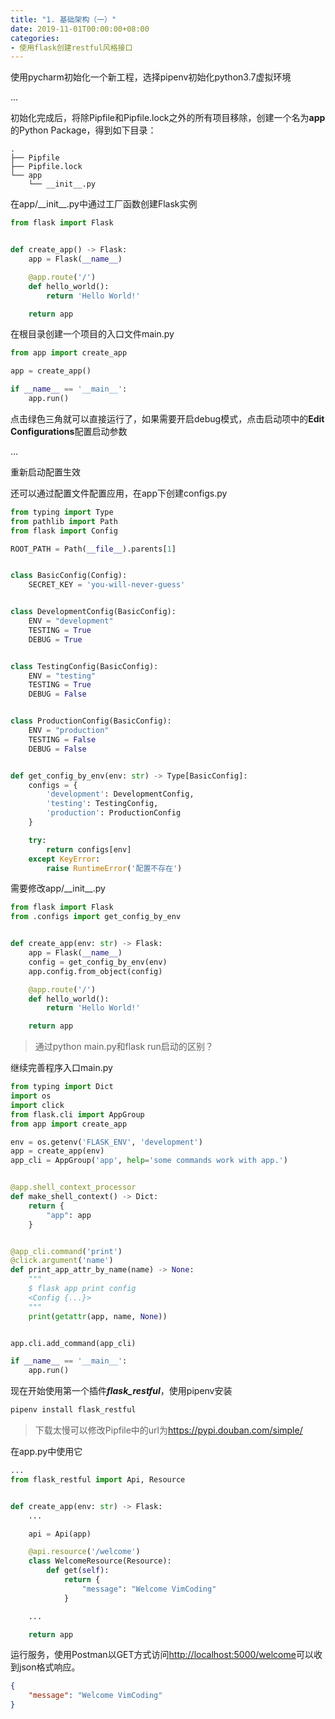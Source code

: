 ```yaml
---
title: "1. 基础架构（一）"
date: 2019-11-01T00:00:00+08:00
categories:
- 使用flask创建restful风格接口
---
```


使用pycharm初始化一个新工程，选择pipenv初始化python3.7虚拟环境

<!-- more -->

...

初始化完成后，将除Pipfile和Pipfile.lock之外的所有项目移除，创建一个名为**app**的Python Package，得到如下目录：

```text
.
├── Pipfile
├── Pipfile.lock
└── app
    └── __init__.py
```

在app/\_\_init\_\_.py中通过工厂函数创建Flask实例

```python
from flask import Flask


def create_app() -> Flask:
    app = Flask(__name__)

    @app.route('/')
    def hello_world():
        return 'Hello World!'

    return app
```

在根目录创建一个项目的入口文件main.py

```python
from app import create_app

app = create_app()

if __name__ == '__main__':
    app.run()
```

点击绿色三角就可以直接运行了，如果需要开启debug模式，点击启动项中的**Edit Configurations**配置启动参数

...

重新启动配置生效

还可以通过配置文件配置应用，在app下创建configs.py

```python
from typing import Type
from pathlib import Path
from flask import Config

ROOT_PATH = Path(__file__).parents[1]


class BasicConfig(Config):
    SECRET_KEY = 'you-will-never-guess'


class DevelopmentConfig(BasicConfig):
    ENV = "development"
    TESTING = True
    DEBUG = True


class TestingConfig(BasicConfig):
    ENV = "testing"
    TESTING = True
    DEBUG = False


class ProductionConfig(BasicConfig):
    ENV = "production"
    TESTING = False
    DEBUG = False


def get_config_by_env(env: str) -> Type[BasicConfig]:
    configs = {
        'development': DevelopmentConfig,
        'testing': TestingConfig,
        'production': ProductionConfig
    }

    try:
        return configs[env]
    except KeyError:
        raise RuntimeError('配置不存在')
```

需要修改app/\_\_init\_\_.py

```python
from flask import Flask
from .configs import get_config_by_env


def create_app(env: str) -> Flask:
    app = Flask(__name__)
    config = get_config_by_env(env)
    app.config.from_object(config)

    @app.route('/')
    def hello_world():
        return 'Hello World!'

    return app
```

> 通过python main.py和flask run启动的区别？

继续完善程序入口main.py

```python
from typing import Dict
import os
import click
from flask.cli import AppGroup
from app import create_app

env = os.getenv('FLASK_ENV', 'development')
app = create_app(env)
app_cli = AppGroup('app', help='some commands work with app.')


@app.shell_context_processor
def make_shell_context() -> Dict:
    return {
        "app": app
    }


@app_cli.command('print')
@click.argument('name')
def print_app_attr_by_name(name) -> None:
    """
    $ flask app print config
    <Config {...}>
    """
    print(getattr(app, name, None))


app.cli.add_command(app_cli)

if __name__ == '__main__':
    app.run()
```

现在开始使用第一个插件***flask_restful***，使用pipenv安装

```bash
pipenv install flask_restful
```

> 下载太慢可以修改Pipfile中的url为<https://pypi.douban.com/simple/>

在app.py中使用它

```python
...
from flask_restful import Api, Resource


def create_app(env: str) -> Flask:
    ...

    api = Api(app)

    @api.resource('/welcome')
    class WelcomeResource(Resource):
        def get(self):
            return {
                "message": "Welcome VimCoding"
            }

    ...

    return app
```

运行服务，使用Postman以GET方式访问<http://localhost:5000/welcome>可以收到json格式响应。

```json
{
    "message": "Welcome VimCoding"
}
```
